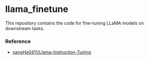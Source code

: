 # llama_finetune

This repository contains the code for fine-tuning LLaMA models on downstream tasks.

### Reference
- [sangHa0411/Llama-Instruction-Tuning](https://github.com/sangHa0411/Llama-Instruction-Tuning)